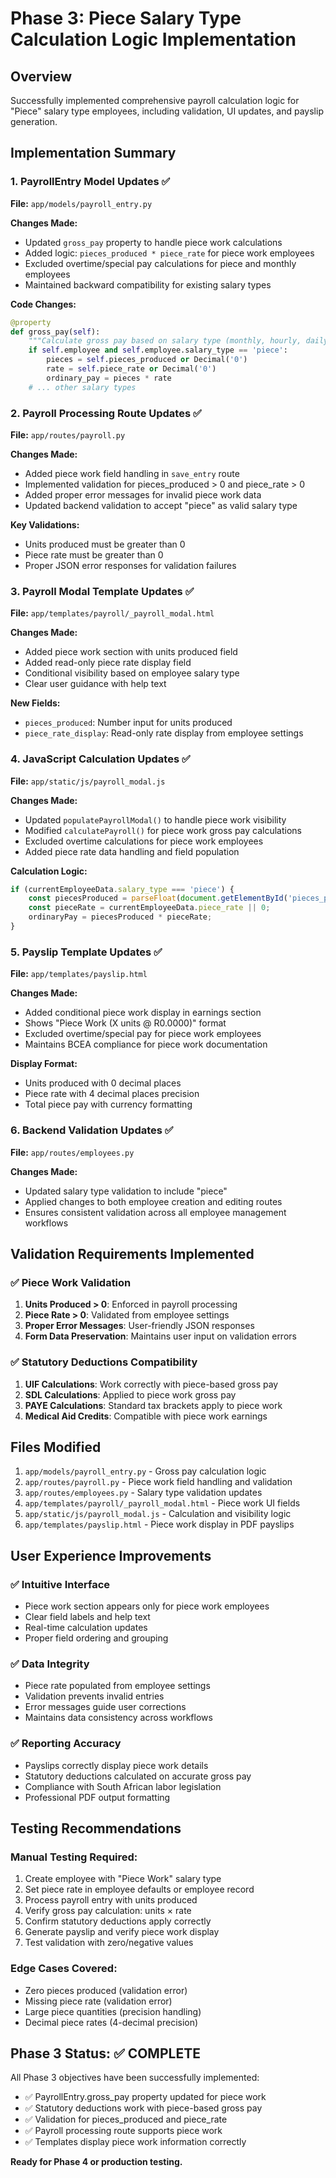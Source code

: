 # Phase 3: Piece Salary Type Calculation Logic Implementation

## Overview
Successfully implemented comprehensive payroll calculation logic for "Piece" salary type employees, including validation, UI updates, and payslip generation.

## Implementation Summary

### 1. PayrollEntry Model Updates ✅

**File:** `app/models/payroll_entry.py`

**Changes Made:**
- Updated `gross_pay` property to handle piece work calculations
- Added logic: `pieces_produced * piece_rate` for piece work employees  
- Excluded overtime/special pay calculations for piece and monthly employees
- Maintained backward compatibility for existing salary types

**Code Changes:**
```python
@property
def gross_pay(self):
    """Calculate gross pay based on salary type (monthly, hourly, daily, piece)"""
    if self.employee and self.employee.salary_type == 'piece':
        pieces = self.pieces_produced or Decimal('0')
        rate = self.piece_rate or Decimal('0')
        ordinary_pay = pieces * rate
    # ... other salary types
```

### 2. Payroll Processing Route Updates ✅

**File:** `app/routes/payroll.py`

**Changes Made:**
- Added piece work field handling in `save_entry` route
- Implemented validation for pieces_produced > 0 and piece_rate > 0
- Added proper error messages for invalid piece work data
- Updated backend validation to accept "piece" as valid salary type

**Key Validations:**
- Units produced must be greater than 0
- Piece rate must be greater than 0
- Proper JSON error responses for validation failures

### 3. Payroll Modal Template Updates ✅

**File:** `app/templates/payroll/_payroll_modal.html`

**Changes Made:**
- Added piece work section with units produced field
- Added read-only piece rate display field
- Conditional visibility based on employee salary type
- Clear user guidance with help text

**New Fields:**
- `pieces_produced`: Number input for units produced
- `piece_rate_display`: Read-only rate display from employee settings

### 4. JavaScript Calculation Updates ✅

**File:** `app/static/js/payroll_modal.js`

**Changes Made:**
- Updated `populatePayrollModal()` to handle piece work visibility
- Modified `calculatePayroll()` for piece work gross pay calculations
- Excluded overtime calculations for piece work employees
- Added piece rate data handling and field population

**Calculation Logic:**
```javascript
if (currentEmployeeData.salary_type === 'piece') {
    const piecesProduced = parseFloat(document.getElementById('pieces_produced').value) || 0;
    const pieceRate = currentEmployeeData.piece_rate || 0;
    ordinaryPay = piecesProduced * pieceRate;
}
```

### 5. Payslip Template Updates ✅

**File:** `app/templates/payslip.html`

**Changes Made:**
- Added conditional piece work display in earnings section
- Shows "Piece Work (X units @ R0.0000)" format
- Excluded overtime/special pay for piece work employees
- Maintains BCEA compliance for piece work documentation

**Display Format:**
- Units produced with 0 decimal places
- Piece rate with 4 decimal places precision
- Total piece pay with currency formatting

### 6. Backend Validation Updates ✅

**File:** `app/routes/employees.py`

**Changes Made:**
- Updated salary type validation to include "piece"
- Applied changes to both employee creation and editing routes
- Ensures consistent validation across all employee management workflows

## Validation Requirements Implemented

### ✅ Piece Work Validation
1. **Units Produced > 0**: Enforced in payroll processing
2. **Piece Rate > 0**: Validated from employee settings
3. **Proper Error Messages**: User-friendly JSON responses
4. **Form Data Preservation**: Maintains user input on validation errors

### ✅ Statutory Deductions Compatibility
1. **UIF Calculations**: Work correctly with piece-based gross pay
2. **SDL Calculations**: Applied to piece work gross pay
3. **PAYE Calculations**: Standard tax brackets apply to piece work
4. **Medical Aid Credits**: Compatible with piece work earnings

## Files Modified

1. `app/models/payroll_entry.py` - Gross pay calculation logic
2. `app/routes/payroll.py` - Piece work field handling and validation
3. `app/routes/employees.py` - Salary type validation updates  
4. `app/templates/payroll/_payroll_modal.html` - Piece work UI fields
5. `app/static/js/payroll_modal.js` - Calculation and visibility logic
6. `app/templates/payslip.html` - Piece work display in PDF payslips

## User Experience Improvements

### ✅ Intuitive Interface
- Piece work section appears only for piece work employees
- Clear field labels and help text
- Real-time calculation updates
- Proper field ordering and grouping

### ✅ Data Integrity
- Piece rate populated from employee settings
- Validation prevents invalid entries
- Error messages guide user corrections
- Maintains data consistency across workflows

### ✅ Reporting Accuracy
- Payslips correctly display piece work details
- Statutory deductions calculated on accurate gross pay
- Compliance with South African labor legislation
- Professional PDF output formatting

## Testing Recommendations

### Manual Testing Required:
1. Create employee with "Piece Work" salary type
2. Set piece rate in employee defaults or employee record
3. Process payroll entry with units produced
4. Verify gross pay calculation: units × rate
5. Confirm statutory deductions apply correctly
6. Generate payslip and verify piece work display
7. Test validation with zero/negative values

### Edge Cases Covered:
- Zero pieces produced (validation error)
- Missing piece rate (validation error) 
- Large piece quantities (precision handling)
- Decimal piece rates (4-decimal precision)

## Phase 3 Status: ✅ COMPLETE

All Phase 3 objectives have been successfully implemented:
- ✅ PayrollEntry.gross_pay property updated for piece work
- ✅ Statutory deductions work with piece-based gross pay
- ✅ Validation for pieces_produced and piece_rate
- ✅ Payroll processing route supports piece work
- ✅ Templates display piece work information correctly

**Ready for Phase 4 or production testing.**